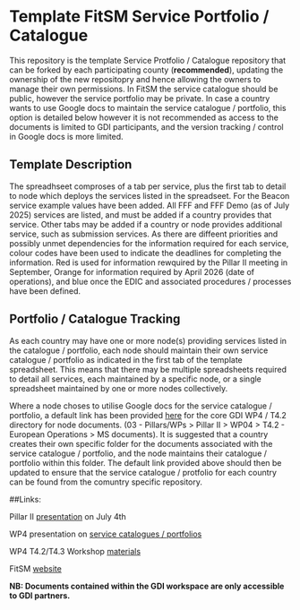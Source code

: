 # Template FitSM Service Portfolio / Catalogue

This repository is the template Service Protfolio / Catalogue repository that can be forked by each participating county (**recommended**), updating the ownership of the new repositopry and hence allowing the owners to manage their own permissions. In FitSM the service catalogue should be public, however the service portfolio may be private. In case a country wants to use Google docs to maintain the service catalogue / portfolio, this option is detailed below however it is not recommended as access to the documents is limited to GDI participants, and the version tracking / control in Google docs is more limited. 

## Template Description

The spreadhseet comproses of a tab per service, plus the first tab to detail to node which deploys the services listed in the spreadseet. For the Beacon service example values have been added. All FFF and FFF Demo (as of July 2025) services are listed, and must be added if a country provides that service. Other tabs may be added if a country or node provides additional service, such as submission services. As there are diffeent priorities and possibly unmet dependencies for the information required for each service, colour codes have been used to indicate the deadlines for completing the information. Red is used for information rewquired by the Pillar II meeting in September, Orange for information required by April 2026 (date of operations), and blue once the EDIC and associated procedures / processes have been defined.

## Portfolio / Catalogue Tracking

As each country may have one or more node(s) providing services listed in the catalogue / portfolio, each node should maintain their own service catalogue / portfolio as indicated in the first tab of the template spreadsheet. This means that there may be multiple spreadsheets required to detail all services, each maintained by a specific node, or a single spreadsheet maintained by one or more nodes collectively. 

Where a node choses to utilise Google docs for the service catalogue / portfolio, a default link has been provided [here](https://drive.google.com/drive/u/0/folders/1hUip36pfwKTUEbszoeuw13wtB1dwH5fW) for the core GDI WP4 / T4.2 directory for node documents. (03 - Pillars/WPs >  Pillar II > WP04 > T4.2 - European Operations > MS documents). It is suggested that a country creates their own specific folder for the documents associated with the service catalogue / portfolio, and the node maintains their catalogue / portfolio within this folder. The default link provided above should then be updated to ensure that the service catalogue / protfolio for each country can be found from the comuntry specific repository. 

##Links:

Pillar II [presentation](https://docs.google.com/presentation/d/17JS1vExBNb6QV-i7VR04Puqzju3T1JMo/edit?slide=id.p62#slide=id.p62) on July 4th

WP4 presentation on [service catalogues / portfolios](https://docs.google.com/presentation/d/1VpjCr5JJcXFsjltU7MbpHetbYqChrrNn/edit?slide=id.p1#slide=id.p1)

WP4 T4.2/T4.3 Workshop [materials](https://drive.google.com/drive/u/0/folders/1HDroknMQiLLCOI2vpJvUivFlYD9g5Nmp)

FitSM [website](https://www.fitsm.eu/fitsm-standard/)

**NB: Documents contained within the GDI workspace are only accessible to GDI partners.**
